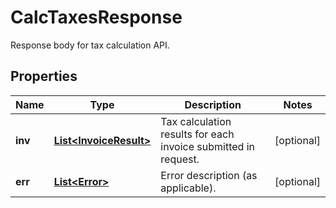 

# CalcTaxesResponse

Response body for tax calculation API.
## Properties

Name | Type | Description | Notes
------------ | ------------- | ------------- | -------------
**inv** | [**List&lt;InvoiceResult&gt;**](InvoiceResult.md) | Tax calculation results for each invoice submitted in request. |  [optional]
**err** | [**List&lt;Error&gt;**](Error.md) | Error description (as applicable). |  [optional]



